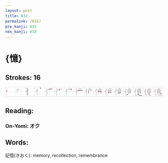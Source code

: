 ```yaml
---
layout: post
title: 632
permalink: /632/
pre_kanji: 631
nex_kanji: 633
---
```


# {憶}

## Strokes: 16

<div class="stroke"><img src="../images/E686B6.png" /></div>

## Reading:

### On-Yomi: オク

## Words:

記憶(きおく): memory, recollection, remembrance
